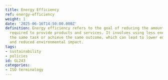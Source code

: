 ```yaml
---
title: Energy Efficiency
ref: energy-efficiency
weight: 1
date: '2025-06-16T14:50:00.000Z'
definition: Energy efficiency refers to the goal of reducing the amount of energy
  required to provide products and services. It involves using less energy to perform
  the same task or achieve the same outcome, which can lead to lower energy costs
  and reduced environmental impact.
tags:
- sustainability
- policies
id: GL243
categories:
- ISO terminology
---
```


